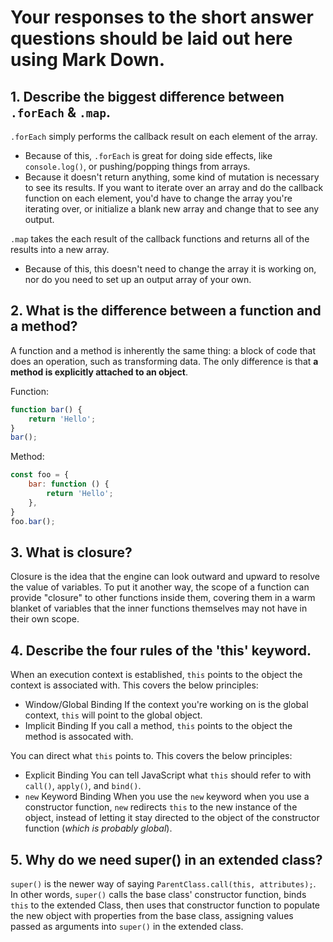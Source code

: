 # Your responses to the short answer questions should be laid out here using Mark Down.
## 1. Describe the biggest difference between `.forEach` & `.map`.

`.forEach` simply performs the callback result on each element of the array.
* Because of this, `.forEach` is great for doing side effects, like `console.log()`, or pushing/popping things from arrays.
* Because it doesn't return anything, some kind of mutation is necessary to see its results. If you want to iterate over an array and do the callback function on each element, you'd have to change the array you're iterating over, or initialize a blank new array and change that to see any output.

`.map` takes the each result of the callback functions and returns all of the results into a new array.
* Because of this, this doesn't need to change the array it is working on, nor do you need to set up an output array of your own. 

## 2. What is the difference between a function and a method?

A function and a method is inherently the same thing: a block of code that does an operation, such as transforming data. The only difference is that **a method is explicitly attached to an object**. 

Function:
```js
function bar() {
    return 'Hello';
}
bar();
```

Method:
```js
const foo = {
    bar: function () {
        return 'Hello';
    },
}
foo.bar();
```

## 3. What is closure?

Closure is the idea that the engine can look outward and upward to resolve the value of variables. To put it another way, the scope of a function can provide "closure" to other functions inside them, covering them in a warm blanket of variables that the inner functions themselves may not have in their own scope. 

## 4. Describe the four rules of the 'this' keyword.

When an execution context is established, `this` points to the object the context is associated with. This covers the below principles:
* Window/Global Binding
If the context you're working on is the global context, `this` will point to the global object.
* Implicit Binding
If you call a method, `this` points to the object the method is assocated with.

You can direct what `this` points to. This covers the below principles:
* Explicit Binding
You can tell JavaScript what `this` should refer to with `call()`, `apply()`, and `bind()`.
* `new` Keyword Binding
When you use the `new` keyword when you use a constructor function, `new` redirects `this` to the new instance of the object, instead of letting it stay directed to the object of the constructor function (*which is probably global*).

## 5. Why do we need super() in an extended class?

`super()` is the newer way of saying `ParentClass.call(this, attributes);`. In other words, `super()` calls the base class' constructor function, binds `this` to the extended Class, then uses that constructor function to populate the new object with properties from the base class, assigning values passed as arguments into `super()` in the extended class.
